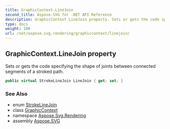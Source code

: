 ```yaml
---
title: GraphicContext.LineJoin
second_title: Aspose.SVG for .NET API Reference
description: GraphicContext LineJoin property. Sets or gets the code specifying the shape of joints between connected segments of a stroked path
type: docs
weight: 100
url: /net/aspose.svg.rendering/graphiccontext/linejoin/
---
```

## GraphicContext.LineJoin property

Sets or gets the code specifying the shape of joints between connected segments of a stroked path.

```csharp
public virtual StrokeLineJoin LineJoin { get; set; }
```

### See Also

* enum [StrokeLineJoin](../../../aspose.svg.drawing/strokelinejoin/)
* class [GraphicContext](../)
* namespace [Aspose.Svg.Rendering](../../../aspose.svg.rendering/)
* assembly [Aspose.SVG](../../../)
